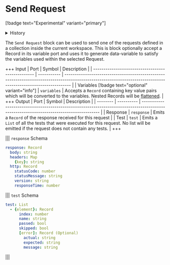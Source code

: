 # Send Request
[!badge text="Experimental" variant="primary"]

<details>
<summary>History</summary>
<br>

| Version | Changes           |
| ------- | ----------------- |
| 21.09.1 | Added in v21.09.1 |
</details>

The `Send Request` block can be used to send one of the requests defined in a collection inside the current workspace.
This is block optionally accept a Record in its variable port and uses it to generate data-variable to satisfy the variables used within the selected Request.

+++ Input
| Port                                              | Symbol      | Description                                                                                                                                                     |
| ------------------------------------------------- | ----------- | --------------------------------------------------------------------------------------------------------------------------------------------------------------- |
| Variables [!badge text="optional" variant="info"] | `variables` | Accepts a `Record` containing key value pairs which will be converted to the variables. Nested Records will be [flattened](https://www.npmjs.com/package/flat). |
+++ Output
| Port     | Symbol     | Description                                                                                                                             |
| -------- | ---------- | --------------------------------------------------------------------------------------------------------------------------------------- |
| Response | `response` | Emits a `Record` of the response received for this request                                                                              |
| Test     | `test`     | Emits a `List` of all the tests that were executed for this request. No list will be emitted if the request does not contain any tests. |
+++

||| `response` Schema
```yaml
response: Record
  body: string
  headers: Map
    {key}: string
  http: Record
    statusCode: number
    statusMessage: string
    version: string
    responseTime: number
```
||| `test` Schema
```yaml
test: List
  - {element}: Record
      index: number
      name: string
      passed: bool
      skipped: bool
      [error]: Record (Optional)
        actual: string
        expected: string
        message: string
```
|||
